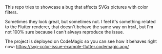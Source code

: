This repo tries to showcase a bug that affects SVGs pictures with color filters.

Sometimes they look great, but sometimes not. I feel it's something related to the Flutter renderer, that doesn't behave the same way on `html`, but I'm not 100% sure because I can't always reproduce the issue.

The project is deployed on CodeMagic so you can see how it behaves right now: https://svg-color-issue-example-flutter.codemagic.app/
